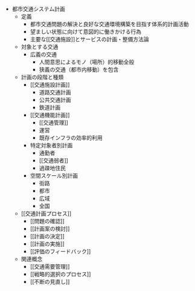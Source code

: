 - 都市交通システム計画
	- 定義
		- 都市交通問題の解決と良好な交通環境構築を目指す体系的計画活動
		- 望ましい状態に向けて意図的に働きかける行為
		- 主要な[[交通施設]]とサービスの計画・整備方法論
	- 対象とする交通
		- 広義の交通
			- 人間意思によるモノ（場所）的移動全般
			- 狭義の交通（都市内移動）を包含
	- 計画の段階と種類
		- [[交通施設計画]]
			- 道路交通計画
			- 公共交通計画
			- 鉄道計画
		- [[交通機能計画]]
			- [[交通管理]]
			- 運営
			- 既存インフラの効率的利用
		- 特定対象者別計画
			- 通勤者
			- [[交通弱者]]
			- 過疎地住民
		- 空間スケール別計画
			- 街路
			- 都市
			- 広域
			- 全国
	- [[交通計画プロセス]]
		- [[問題の確認]]
		- [[計画案の検討]]
		- [[計画の決定]]
		- [[計画の実施]]
		- [[評価のフィードバック]]
	- 関連概念
		- [[交通需要管理]]
		- [[戦略的選択のプロセス]]
		- [[不断の見直し]]
